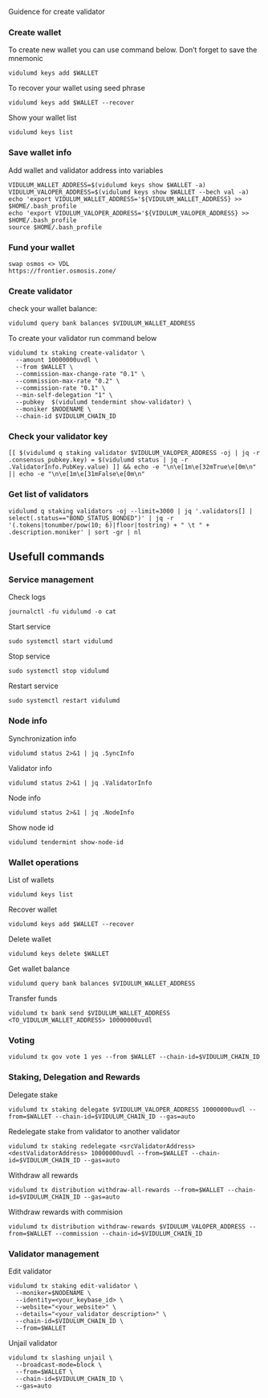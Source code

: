 Guidence for create validator

### Create wallet
To create new wallet you can use command below. Don’t forget to save the mnemonic
```
vidulumd keys add $WALLET
```

To recover your wallet using seed phrase
```
vidulumd keys add $WALLET --recover
```

Show your wallet list
```
vidulumd keys list
```

### Save wallet info
Add wallet and validator address into variables 
```
VIDULUM_WALLET_ADDRESS=$(vidulumd keys show $WALLET -a)
VIDULUM_VALOPER_ADDRESS=$(vidulumd keys show $WALLET --bech val -a)
echo 'export VIDULUM_WALLET_ADDRESS='${VIDULUM_WALLET_ADDRESS} >> $HOME/.bash_profile
echo 'export VIDULUM_VALOPER_ADDRESS='${VIDULUM_VALOPER_ADDRESS} >> $HOME/.bash_profile
source $HOME/.bash_profile
```

### Fund your wallet

```
swap osmos <> VDL
https://frontier.osmosis.zone/
```

### Create validator

check your wallet balance:
```
vidulumd query bank balances $VIDULUM_WALLET_ADDRESS
```
To create your validator run command below
```
vidulumd tx staking create-validator \
  --amount 10000000uvdl \
  --from $WALLET \
  --commission-max-change-rate "0.1" \
  --commission-max-rate "0.2" \
  --commission-rate "0.1" \
  --min-self-delegation "1" \
  --pubkey  $(vidulumd tendermint show-validator) \
  --moniker $NODENAME \
  --chain-id $VIDULUM_CHAIN_ID
```

### Check your validator key
```
[[ $(vidulumd q staking validator $VIDULUM_VALOPER_ADDRESS -oj | jq -r .consensus_pubkey.key) = $(vidulumd status | jq -r .ValidatorInfo.PubKey.value) ]] && echo -e "\n\e[1m\e[32mTrue\e[0m\n" || echo -e "\n\e[1m\e[31mFalse\e[0m\n"
```

### Get list of validators
```
vidulumd q staking validators -oj --limit=3000 | jq '.validators[] | select(.status=="BOND_STATUS_BONDED")' | jq -r '(.tokens|tonumber/pow(10; 6)|floor|tostring) + " \t " + .description.moniker' | sort -gr | nl
```

## Usefull commands
### Service management
Check logs
```
journalctl -fu vidulumd -o cat
```

Start service
```
sudo systemctl start vidulumd
```

Stop service
```
sudo systemctl stop vidulumd
```

Restart service
```
sudo systemctl restart vidulumd
```

### Node info
Synchronization info
```
vidulumd status 2>&1 | jq .SyncInfo
```

Validator info
```
vidulumd status 2>&1 | jq .ValidatorInfo
```

Node info
```
vidulumd status 2>&1 | jq .NodeInfo
```

Show node id
```
vidulumd tendermint show-node-id
```

### Wallet operations
List of wallets
```
vidulumd keys list
```

Recover wallet
```
vidulumd keys add $WALLET --recover
```

Delete wallet
```
vidulumd keys delete $WALLET
```

Get wallet balance
```
vidulumd query bank balances $VIDULUM_WALLET_ADDRESS
```

Transfer funds
```
vidulumd tx bank send $VIDULUM_WALLET_ADDRESS <TO_VIDULUM_WALLET_ADDRESS> 10000000uvdl
```

### Voting
```
vidulumd tx gov vote 1 yes --from $WALLET --chain-id=$VIDULUM_CHAIN_ID
```

### Staking, Delegation and Rewards
Delegate stake
```
vidulumd tx staking delegate $VIDULUM_VALOPER_ADDRESS 10000000uvdl --from=$WALLET --chain-id=$VIDULUM_CHAIN_ID --gas=auto
```

Redelegate stake from validator to another validator
```
vidulumd tx staking redelegate <srcValidatorAddress> <destValidatorAddress> 10000000uvdl --from=$WALLET --chain-id=$VIDULUM_CHAIN_ID --gas=auto
```

Withdraw all rewards
```
vidulumd tx distribution withdraw-all-rewards --from=$WALLET --chain-id=$VIDULUM_CHAIN_ID --gas=auto
```

Withdraw rewards with commision
```
vidulumd tx distribution withdraw-rewards $VIDULUM_VALOPER_ADDRESS --from=$WALLET --commission --chain-id=$VIDULUM_CHAIN_ID
```

### Validator management
Edit validator
```
vidulumd tx staking edit-validator \
  --moniker=$NODENAME \
  --identity=<your_keybase_id> \
  --website="<your_website>" \
  --details="<your_validator_description>" \
  --chain-id=$VIDULUM_CHAIN_ID \
  --from=$WALLET
```

Unjail validator
```
vidulumd tx slashing unjail \
  --broadcast-mode=block \
  --from=$WALLET \
  --chain-id=$VIDULUM_CHAIN_ID \
  --gas=auto
```

